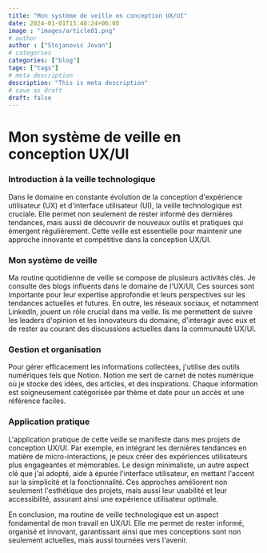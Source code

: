 ```yaml
---
title: "Mon système de veille en conception UX/UI"
date: 2024-01-01T15:40:24+06:00
image : "images/article01.png"
# author
author : ["Stojanovic Jovan"]
# categories
categories: ["blog"]
tage: ["tags"]
# meta description
description: "This is meta description"
# save as draft
draft: false
---
```


# Mon système de veille en conception UX/UI

### Introduction à la veille technologique

Dans le domaine en constante évolution de la conception d'expérience utilisateur (UX) et d'interface utilisateur (UI), la veille technologique est cruciale. Elle permet non seulement de rester informé des dernières tendances, mais aussi de découvrir de nouveaux outils et pratiques qui émergent régulièrement. Cette veille est essentielle pour maintenir une approche innovante et compétitive dans la conception UX/UI.

### Mon système de veille

Ma routine quotidienne de veille se compose de plusieurs activités clés. Je consulte des blogs influents dans le domaine de l'UX/UI, Ces sources sont importante pour leur expertise approfondie et leurs perspectives sur les tendances actuelles et futures. En outre, les réseaux sociaux, et notamment LinkedIn, jouent un rôle crucial dans ma veille. Ils me permettent de suivre les leaders d'opinion et les innovateurs du domaine, d'interagir avec eux et de rester au courant des discussions actuelles dans la communauté UX/UI.

### Gestion et organisation

Pour gérer efficacement les informations collectées, j'utilise des outils numériques tels que Notion. Notion me sert de carnet de notes numérique où je stocke des idées, des articles, et des inspirations. Chaque information est soigneusement catégorisée par thème et date pour un accès et une référence faciles.

### Application pratique

L'application pratique de cette veille se manifeste dans mes projets de conception UX/UI. Par exemple, en intégrant les dernières tendances en matière de micro-interactions, je peux créer des expériences utilisateurs plus engageantes et mémorables. Le design minimaliste, un autre aspect clé que j'ai adopté, aide à épurée l'interface utilisateur, en mettant l'accent sur la simplicité et la fonctionnalité. Ces approches améliorent non seulement l'esthétique des projets, mais aussi leur usabilité et leur accessibilité, assurant ainsi une expérience utilisateur optimale.

En conclusion, ma routine de veille technologique est un aspect fondamental de mon travail en UX/UI. Elle me permet de rester informé, organisé et innovant, garantissant ainsi que mes conceptions sont non seulement actuelles, mais aussi tournées vers l'avenir.
